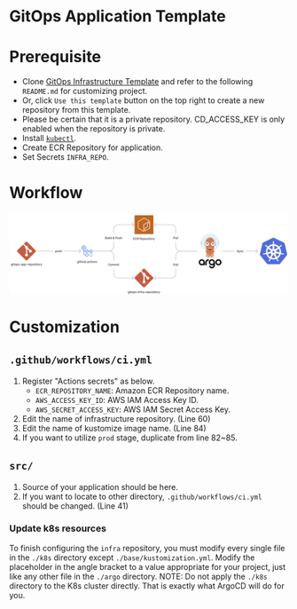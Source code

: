 # GitOps Application Template

# Prerequisite
- Clone [GitOps Infrastructure Template](https://github.com/indentcorp/gitops-infra-template) and refer to the following `README.md` for customizing project.
- Or, click `Use this template` button on the top right to create a new repository from this template.
- Please be certain that it is a private repository. CD_ACCESS_KEY is only enabled when the repository is private.
- Install [`kubectl`](https://kubernetes.io/docs/tasks/tools/).
- Create ECR Repository for application.
- Set Secrets `INFRA_REPO`. 

# Workflow
![workflow](static/workflow.png)

# Customization
## `.github/workflows/ci.yml`
1. Register "Actions secrets" as below.
    - `ECR_REPOSITORY_NAME`: Amazon ECR Repository name.
    - `AWS_ACCESS_KEY_ID`: AWS IAM Access Key ID.
    - `AWS_SECRET_ACCESS_KEY`: AWS IAM Secret Access Key.
1. Edit the name of infrastructure repository. (Line 60)
1. Edit the name of kustomize image name. (Line 84)
1. If you want to utilize `prod` stage, duplicate from line 82~85.

## `src/`
1. Source of your application should be here.
2. If you want to locate to other directory, `.github/workflows/ci.yml` should be changed. (Line 41)
 
### Update k8s resources
To finish configuring the `infra` repository, you must modify every single file in the `./k8s` directory except `./base/kustomization.yml`.
Modify the placeholder in the angle bracket to a value appropriate for your project, just like any other file in the `./argo` directory.
NOTE: Do not apply the `./k8s` directory to the K8s cluster directly. That is exactly what ArgoCD will do for you.
